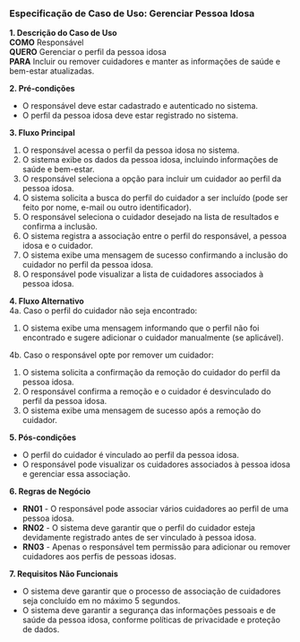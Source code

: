 ### Especificação de Caso de Uso: Gerenciar Pessoa Idosa

**1. Descrição do Caso de Uso**  
**COMO** Responsável  
**QUERO** Gerenciar o perfil da pessoa idosa  
**PARA** Incluir ou remover cuidadores e manter as informações de saúde e bem-estar atualizadas.

**2. Pré-condições**  
- O responsável deve estar cadastrado e autenticado no sistema.  
- O perfil da pessoa idosa deve estar registrado no sistema.

**3. Fluxo Principal**  
1. O responsável acessa o perfil da pessoa idosa no sistema.  
2. O sistema exibe os dados da pessoa idosa, incluindo informações de saúde e bem-estar.  
3. O responsável seleciona a opção para incluir um cuidador ao perfil da pessoa idosa.  
4. O sistema solicita a busca do perfil do cuidador a ser incluído (pode ser feito por nome, e-mail ou outro identificador).  
5. O responsável seleciona o cuidador desejado na lista de resultados e confirma a inclusão.  
6. O sistema registra a associação entre o perfil do responsável, a pessoa idosa e o cuidador.  
7. O sistema exibe uma mensagem de sucesso confirmando a inclusão do cuidador no perfil da pessoa idosa.  
8. O responsável pode visualizar a lista de cuidadores associados à pessoa idosa.

**4. Fluxo Alternativo**  
4a. Caso o perfil do cuidador não seja encontrado:  
   1. O sistema exibe uma mensagem informando que o perfil não foi encontrado e sugere adicionar o cuidador manualmente (se aplicável).  

4b. Caso o responsável opte por remover um cuidador:  
   1. O sistema solicita a confirmação da remoção do cuidador do perfil da pessoa idosa.  
   2. O responsável confirma a remoção e o cuidador é desvinculado do perfil da pessoa idosa.  
   3. O sistema exibe uma mensagem de sucesso após a remoção do cuidador.

**5. Pós-condições**  
- O perfil do cuidador é vinculado ao perfil da pessoa idosa.  
- O responsável pode visualizar os cuidadores associados à pessoa idosa e gerenciar essa associação.

**6. Regras de Negócio**  
- **RN01** - O responsável pode associar vários cuidadores ao perfil de uma pessoa idosa.  
- **RN02** - O sistema deve garantir que o perfil do cuidador esteja devidamente registrado antes de ser vinculado à pessoa idosa.  
- **RN03** - Apenas o responsável tem permissão para adicionar ou remover cuidadores aos perfis de pessoas idosas.

**7. Requisitos Não Funcionais**  
- O sistema deve garantir que o processo de associação de cuidadores seja concluído em no máximo 5 segundos.  
- O sistema deve garantir a segurança das informações pessoais e de saúde da pessoa idosa, conforme políticas de privacidade e proteção de dados.